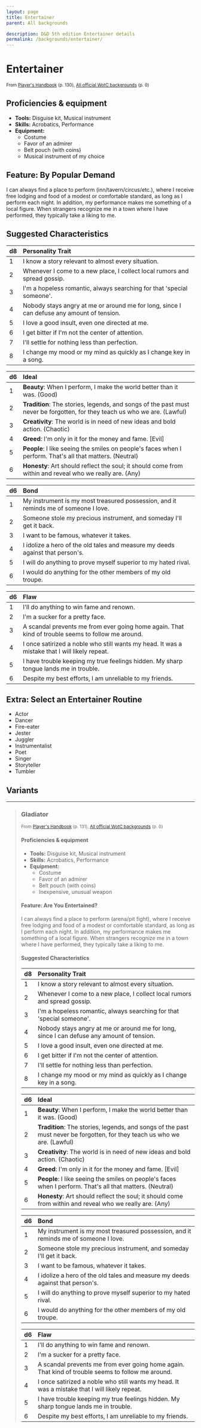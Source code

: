 ```yaml
---
layout: page
title: Entertainer
parent: All backgrounds

description: D&D 5th edition Entertainer details
permalink: /backgrounds/entertainer/
---
```

# Entertainer

<small>From <a target="_blank" href="https://dnd.wizards.com/products/tabletop-games/rpg-products/rpg_playershandbook">Player's Handbook</a> (p. 130), <a target="_blank" href="https://flapkan.com/faq#What-is-the-source-All-official-WotC-backgrounds-and-how-does-it-work">All official WotC backgrounds</a> (p. 0)</small>


## Proficiencies & equipment

- **Tools:** Disguise kit, Musical instrument
- **Skills:** Acrobatics, Performance
- **Equipment:** 
  - Costume
  - Favor of an admirer
  - Belt pouch (with coins)
  - Musical instrument of my choice

## Feature: By Popular Demand


I can always find a place to perform (inn/tavern/circus/etc.), where I receive free lodging and food of a modest or comfortable standard, as long as I perform each night. In addition, my performance makes me something of a local figure. When strangers recognize me in a town where I have performed, they typically take a liking to me.

## Suggested Characteristics


| d8 | Personality Trait |
|:----------------------------|:------------------|
| 1 | I know a story relevant to almost every situation. |
| 2 | Whenever I come to a new place, I collect local rumors and spread gossip. |
| 3 | I'm a hopeless romantic, always searching for that 'special someone'. |
| 4 | Nobody stays angry at me or around me for long, since I can defuse any amount of tension. |
| 5 | I love a good insult, even one directed at me. |
| 6 | I get bitter if I'm not the center of attention. |
| 7 | I'll settle for nothing less than perfection. |
| 8 | I change my mood or my mind as quickly as I change key in a song. |

| d6 | Ideal |
|:----------------------------|:------|
| 1 | **Beauty**: When I perform, I make the world better than it was. (Good) |
| 2 | **Tradition**: The stories, legends, and songs of the past must never be forgotten, for they teach us who we are. (Lawful) |
| 3 | **Creativity**: The world is in need of new ideas and bold action. (Chaotic) |
| 4 | **Greed**: I'm only in it for the money and fame. [Evil] |
| 5 | **People**: I like seeing the smiles on people's faces when I perform. That's all that matters. (Neutral) |
| 6 | **Honesty**: Art should reflect the soul; it should come from within and reveal who we really are. (Any) |

| d6 | Bond |
|:----------------------------|:------------------|
| 1 | My instrument is my most treasured possession, and it reminds me of someone I love. |
| 2 | Someone stole my precious instrument, and someday I'll get it back. |
| 3 | I want to be famous, whatever it takes. |
| 4 | I idolize a hero of the old tales and measure my deeds against that person's. |
| 5 | I will do anything to prove myself superior to my hated rival. |
| 6 | I would do anything for the other members of my old troupe. |

| d6 | Flaw |
|:----------------------------|:------------------|
| 1 | I'll do anything to win fame and renown. |
| 2 | I'm a sucker for a pretty face. |
| 3 | A scandal prevents me from ever going home again. That kind of trouble seems to follow me around. |
| 4 | I once satirized a noble who still wants my head. It was a mistake that I will likely repeat. |
| 5 | I have trouble keeping my true feelings hidden. My sharp tongue lands me in trouble. |
| 6 | Despite my best efforts, I am unreliable to my friends. |

## Extra: Select an Entertainer Routine


- Actor
- Dancer
- Fire-eater
- Jester
- Juggler
- Instrumentalist
- Poet
- Singer
- Storyteller
- Tumbler


## Variants

<hr>

> 
> ### Gladiator
> 
> <small>From <a target="_blank" href="https://dnd.wizards.com/products/tabletop-games/rpg-products/rpg_playershandbook">Player's Handbook</a> (p. 131), <a target="_blank" href="https://flapkan.com/faq#What-is-the-source-All-official-WotC-backgrounds-and-how-does-it-work">All official WotC backgrounds</a> (p. 0)</small>
> 
> 
> #### Proficiencies & equipment
> 
> - **Tools:** Disguise kit, Musical instrument
> - **Skills:** Acrobatics, Performance
> - **Equipment:** 
>   - Costume
>   - Favor of an admirer
>   - Belt pouch (with coins)
>   - Inexpensive, unusual weapon
> 
> #### Feature: Are You Entertained?
> 
> 
> I can always find a place to perform (arena/pit fight), where I receive free lodging and food of a modest or comfortable standard, as long as I perform each night. In addition, my performance makes me something of a local figure. When strangers recognize me in a town where I have performed, they typically take a liking to me.
> 
> #### Suggested Characteristics
> 
> 
> | d8 | Personality Trait |
> |:----------------------------|:------------------|
> | 1 | I know a story relevant to almost every situation. |
> | 2 | Whenever I come to a new place, I collect local rumors and spread gossip. |
> | 3 | I'm a hopeless romantic, always searching for that 'special someone'. |
> | 4 | Nobody stays angry at me or around me for long, since I can defuse any amount of tension. |
> | 5 | I love a good insult, even one directed at me. |
> | 6 | I get bitter if I'm not the center of attention. |
> | 7 | I'll settle for nothing less than perfection. |
> | 8 | I change my mood or my mind as quickly as I change key in a song. |
> 
> | d6 | Ideal |
> |:----------------------------|:------|
> | 1 | **Beauty**: When I perform, I make the world better than it was. (Good) |
> | 2 | **Tradition**: The stories, legends, and songs of the past must never be forgotten, for they teach us who we are. (Lawful) |
> | 3 | **Creativity**: The world is in need of new ideas and bold action. (Chaotic) |
> | 4 | **Greed**: I'm only in it for the money and fame. [Evil] |
> | 5 | **People**: I like seeing the smiles on people's faces when I perform. That's all that matters. (Neutral) |
> | 6 | **Honesty**: Art should reflect the soul; it should come from within and reveal who we really are. (Any) |
> 
> | d6 | Bond |
> |:----------------------------|:------------------|
> | 1 | My instrument is my most treasured possession, and it reminds me of someone I love. |
> | 2 | Someone stole my precious instrument, and someday I'll get it back. |
> | 3 | I want to be famous, whatever it takes. |
> | 4 | I idolize a hero of the old tales and measure my deeds against that person's. |
> | 5 | I will do anything to prove myself superior to my hated rival. |
> | 6 | I would do anything for the other members of my old troupe. |
> 
> | d6 | Flaw |
> |:----------------------------|:------------------|
> | 1 | I'll do anything to win fame and renown. |
> | 2 | I'm a sucker for a pretty face. |
> | 3 | A scandal prevents me from ever going home again. That kind of trouble seems to follow me around. |
> | 4 | I once satirized a noble who still wants my head. It was a mistake that I will likely repeat. |
> | 5 | I have trouble keeping my true feelings hidden. My sharp tongue lands me in trouble. |
> | 6 | Despite my best efforts, I am unreliable to my friends. |